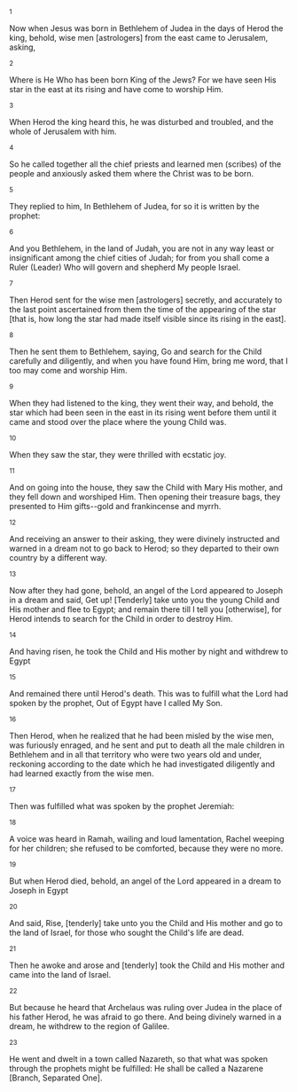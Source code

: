 <sup>1</sup> 

Now when Jesus was born in Bethlehem of Judea in the days of Herod the king, behold, wise men [astrologers] from the east came to Jerusalem, asking, 

<sup>2</sup> 

Where is He Who has been born King of the Jews? For we have seen His star in the east at its rising and have come to worship Him. 

<sup>3</sup> 

When Herod the king heard this, he was disturbed and troubled, and the whole of Jerusalem with him. 

<sup>4</sup> 

So he called together all the chief priests and learned men (scribes) of the people and anxiously asked them where the Christ was to be born. 

<sup>5</sup> 

They replied to him, In Bethlehem of Judea, for so it is written by the prophet: 

<sup>6</sup> 

And you Bethlehem, in the land of Judah, you are not in any way least or insignificant among the chief cities of Judah; for from you shall come a Ruler (Leader) Who will govern and shepherd My people Israel. 

<sup>7</sup> 

Then Herod sent for the wise men [astrologers] secretly, and accurately to the last point ascertained from them the time of the appearing of the star [that is, how long the star had made itself visible since its rising in the east]. 

<sup>8</sup> 

Then he sent them to Bethlehem, saying, Go and search for the Child carefully and diligently, and when you have found Him, bring me word, that I too may come and worship Him. 

<sup>9</sup> 

When they had listened to the king, they went their way, and behold, the star which had been seen in the east in its rising went before them until it came and stood over the place where the young Child was. 

<sup>10</sup> 

When they saw the star, they were thrilled with ecstatic joy. 

<sup>11</sup> 

And on going into the house, they saw the Child with Mary His mother, and they fell down and worshiped Him. Then opening their treasure bags, they presented to Him gifts--gold and frankincense and myrrh. 

<sup>12</sup> 

And receiving an answer to their asking, they were divinely instructed and warned in a dream not to go back to Herod; so they departed to their own country by a different way. 

<sup>13</sup> 

Now after they had gone, behold, an angel of the Lord appeared to Joseph in a dream and said, Get up! [Tenderly] take unto you the young Child and His mother and flee to Egypt; and remain there till I tell you [otherwise], for Herod intends to search for the Child in order to destroy Him. 

<sup>14</sup> 

And having risen, he took the Child and His mother by night and withdrew to Egypt 

<sup>15</sup> 

And remained there until Herod's death. This was to fulfill what the Lord had spoken by the prophet, Out of Egypt have I called My Son. 

<sup>16</sup> 

Then Herod, when he realized that he had been misled by the wise men, was furiously enraged, and he sent and put to death all the male children in Bethlehem and in all that territory who were two years old and under, reckoning according to the date which he had investigated diligently and had learned exactly from the wise men. 

<sup>17</sup> 

Then was fulfilled what was spoken by the prophet Jeremiah: 

<sup>18</sup> 

A voice was heard in Ramah, wailing and loud lamentation, Rachel weeping for her children; she refused to be comforted, because they were no more. 

<sup>19</sup> 

But when Herod died, behold, an angel of the Lord appeared in a dream to Joseph in Egypt 

<sup>20</sup> 

And said, Rise, [tenderly] take unto you the Child and His mother and go to the land of Israel, for those who sought the Child's life are dead. 

<sup>21</sup> 

Then he awoke and arose and [tenderly] took the Child and His mother and came into the land of Israel. 

<sup>22</sup> 

But because he heard that Archelaus was ruling over Judea in the place of his father Herod, he was afraid to go there. And being divinely warned in a dream, he withdrew to the region of Galilee. 

<sup>23</sup> 

He went and dwelt in a town called Nazareth, so that what was spoken through the prophets might be fulfilled: He shall be called a Nazarene [Branch, Separated One].